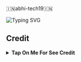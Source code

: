 <p align="center">

  🇮🇳abhi-tech19🇮🇳

  
  ![Typing SVG](https://readme-typing-svg.herokuapp.com/?lines=Welcome+To+Txt+Uploader+Bot+!)

</h1>



## Credit

<b><details><summary>Tap On Me For See Credit</summary>

💝 Credit Goes To [defencesquad1](https://telegram.me/defencesquad1) So Don't Forgot To Give Credit gi
